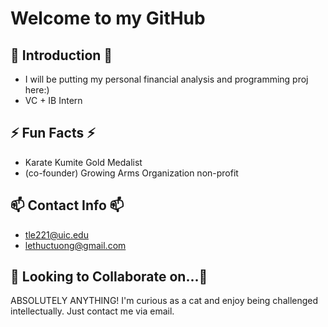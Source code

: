 # Welcome to my GitHub

## 💬 Introduction 💬
- I will be putting my personal financial analysis and programming proj here:)
- VC + IB Intern

## ⚡ Fun Facts ⚡
- Karate Kumite Gold Medalist
- (co-founder) Growing Arms Organization non-profit

## 📫 Contact Info 📫
- tle221@uic.edu
- lethuctuong@gmail.com

## 👯 Looking to Collaborate on...👯
ABSOLUTELY ANYTHING! I'm curious as a cat and enjoy being challenged intellectually. Just contact me via email.

<!---
TUTULEMAN/TUTULEMAN is a ✨ special ✨ repository because its `README.md` (this file) appears on your GitHub profile.
You can click the Preview link to take a look at your changes.
--->
